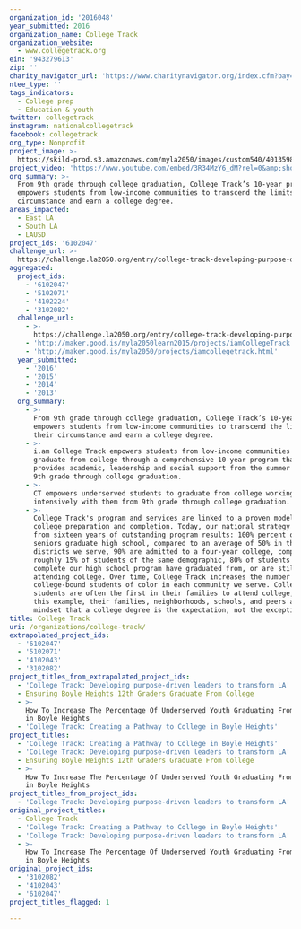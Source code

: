 ```yaml
---
organization_id: '2016048'
year_submitted: 2016
organization_name: College Track
organization_website:
  - www.collegetrack.org
ein: '943279613'
zip: ''
charity_navigator_url: 'https://www.charitynavigator.org/index.cfm?bay=search.profile&ein=943279613'
ntee_type: ''
tags_indicators:
  - College prep
  - Education & youth
twitter: collegetrack
instagram: nationalcollegetrack
facebook: collegetrack
org_type: Nonprofit
project_image: >-
  https://skild-prod.s3.amazonaws.com/myla2050/images/custom540/4013598065741-team90.jpg
project_video: 'https://www.youtube.com/embed/3R34MzY6_dM?rel=0&amp;showinfo=0'
org_summary: >-
  From 9th grade through college graduation, College Track’s 10-year program
  empowers students from low-income communities to transcend the limits of their
  circumstance and earn a college degree.
areas_impacted:
  - East LA
  - South LA
  - LAUSD
project_ids: '6102047'
challenge_url: >-
  https://challenge.la2050.org/entry/college-track-developing-purpose-driven-leaders-to-transform-la
aggregated:
  project_ids:
    - '6102047'
    - '5102071'
    - '4102224'
    - '3102082'
  challenge_url:
    - >-
      https://challenge.la2050.org/entry/college-track-developing-purpose-driven-leaders-to-transform-la
    - 'http://maker.good.is/myla2050learn2015/projects/iamCollegeTrack.html'
    - 'http://maker.good.is/myla2050/projects/iamcollegetrack.html'
  year_submitted:
    - '2016'
    - '2015'
    - '2014'
    - '2013'
  org_summary:
    - >-
      From 9th grade through college graduation, College Track’s 10-year program
      empowers students from low-income communities to transcend the limits of
      their circumstance and earn a college degree.
    - >-
      i.am College Track empowers students from low-income communities to
      graduate from college through a comprehensive 10-year program that
      provides academic, leadership and social support from the summer before
      9th grade through college graduation.
    - >-
      CT empowers underserved students to graduate from college working
      intensively with them from 9th grade through college graduation.
    - >-
      College Track's program and services are linked to a proven model of
      college preparation and completion. Today, our national strategy stems
      from sixteen years of outstanding program results: 100% percent of our
      seniors graduate high school, compared to an average of 50% in the
      districts we serve, 90% are admitted to a four-year college, compared to
      roughly 15% of students of the same demographic, 80% of students who
      complete our high school program have graduated from, or are still
      attending college. Over time, College Track increases the number of
      college-bound students of color in each community we serve. College Track
      students are often the first in their families to attend college, and with
      this example, their families, neighborhoods, schools, and peers adopt a
      mindset that a college degree is the expectation, not the exception.
title: College Track
uri: /organizations/college-track/
extrapolated_project_ids:
  - '6102047'
  - '5102071'
  - '4102043'
  - '3102082'
project_titles_from_extrapolated_project_ids:
  - 'College Track: Developing purpose-driven leaders to transform LA'
  - Ensuring Boyle Heights 12th Graders Graduate From College
  - >-
    How To Increase The Percentage Of Underserved Youth Graduating From College
    in Boyle Heights
  - 'College Track: Creating a Pathway to College in Boyle Heights'
project_titles:
  - 'College Track: Creating a Pathway to College in Boyle Heights'
  - 'College Track: Developing purpose-driven leaders to transform LA'
  - Ensuring Boyle Heights 12th Graders Graduate From College
  - >-
    How To Increase The Percentage Of Underserved Youth Graduating From College
    in Boyle Heights
project_titles_from_project_ids:
  - 'College Track: Developing purpose-driven leaders to transform LA'
original_project_titles:
  - College Track
  - 'College Track: Creating a Pathway to College in Boyle Heights'
  - 'College Track: Developing purpose-driven leaders to transform LA'
  - >-
    How To Increase The Percentage Of Underserved Youth Graduating From College
    in Boyle Heights
original_project_ids:
  - '3102082'
  - '4102043'
  - '6102047'
project_titles_flagged: 1

---
```

